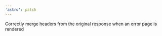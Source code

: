 ```yaml
---
'astro': patch
---
```


Correctly merge headers from the original response when an error page is rendered
